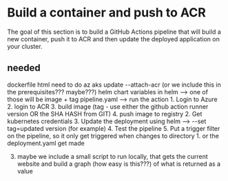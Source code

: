 # Build a container and push to ACR
The goal of this section is to build a GitHub Actions pipeline that will build a new container, push it to ACR and then update the deployed application on your cluster.


## needed
dockerfile
html
need to do az aks update --attach-acr (or we include this in the prerequisites??? maybe???)
helm chart
    variables in helm --> one of those will be image + tag
pipeline.yaml --> run the action
    1. Login to Azure
    2. login to ACR
    3. build image (tag - use either the github action runner version OR the SHA HASH from GIT)
    4. push image to registry
    2. Get kubernetes credentials
    3. Update the deployment using helm --> --set tag=updated version (for example)
    4. Test the pipeline
    5. Put a trigger filter on the pipeline, so it only get triggered when changes to directory 1. or the deployment.yaml get made


3. maybe we include a small script to run locally, that gets the current website and build a graph (how easy is this???) of what is returned as a value


